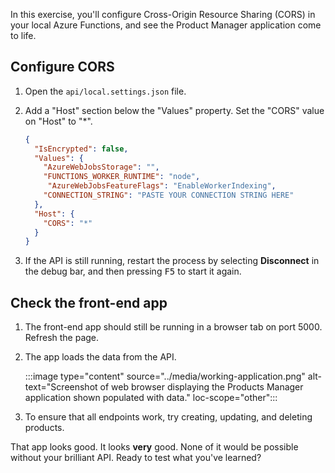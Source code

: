 In this exercise, you'll configure Cross-Origin Resource Sharing (CORS) in your local Azure Functions, and see the Product Manager application come to life.

## Configure CORS

1. Open the `api/local.settings.json` file.

1. Add a "Host" section below the "Values" property. Set the "CORS" value on "Host" to "\*".

   ```json
   {
     "IsEncrypted": false,
     "Values": {
       "AzureWebJobsStorage": "",
       "FUNCTIONS_WORKER_RUNTIME": "node",
        "AzureWebJobsFeatureFlags": "EnableWorkerIndexing",
       "CONNECTION_STRING": "PASTE YOUR CONNECTION STRING HERE"
     },
     "Host": {
       "CORS": "*"
     }
   }
   ```

1. If the API is still running, restart the process by selecting **Disconnect** in the debug bar, and then pressing <kbd>F5</kbd> to start it again.

## Check the front-end app

1. The front-end app should still be running in a browser tab on port 5000. Refresh the page.

1. The app loads the data from the API.

   :::image type="content" source="../media/working-application.png" alt-text="Screenshot of web browser displaying the Products Manager application shown populated with data." loc-scope="other":::

1. To ensure that all endpoints work, try creating, updating, and deleting products.

That app looks good. It looks **very** good. None of it would be possible without your brilliant API. Ready to test what you've learned?

